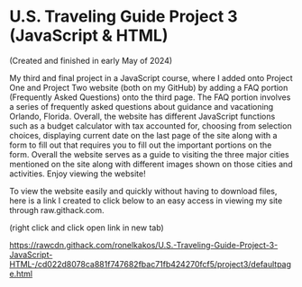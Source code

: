 # U.S. Traveling Guide Project 3 (JavaScript & HTML)

(Created and finished in early May of 2024)

My third and final project in a JavaScript course, where I added onto Project One and Project Two website (both on my GitHub) by adding a FAQ portion (Frequently Asked Questions) onto the third page. The FAQ portion involves a series of frequently asked questions about guidance and vacationing Orlando, Florida. Overall, the website has different JavaScript functions such as a budget calculator with tax accounted for, choosing from selection choices, displaying current date on the last page of the site along with a form to fill out that requires you to fill out the important portions on the form. Overall the website serves as a guide to visiting the three major cities mentioned on the site along with different images shown on those cities and activities. Enjoy viewing the website!

To view the website easily and quickly without having to download files, here is a link I created to click below to an easy access in viewing my site through raw.githack.com.

(right click and click open link in new tab)

https://rawcdn.githack.com/ronelkakos/U.S.-Traveling-Guide-Project-3-JavaScript-HTML-/cd022d8078ca881f747682fbac71fb424270fcf5/project3/defaultpage.html
